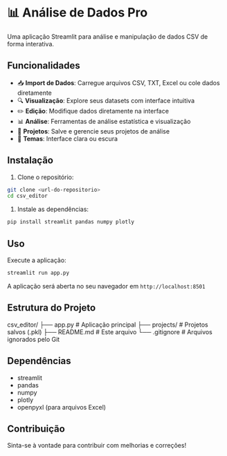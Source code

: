 # 📊 Análise de Dados Pro

Uma aplicação Streamlit para análise e manipulação de dados CSV de forma interativa.

## Funcionalidades

- 📥 **Import de Dados**: Carregue arquivos CSV, TXT, Excel ou cole dados diretamente
- 🔍 **Visualização**: Explore seus datasets com interface intuitiva
- ✏️ **Edição**: Modifique dados diretamente na interface
- 📊 **Análise**: Ferramentas de análise estatística e visualização
- 💾 **Projetos**: Salve e gerencie seus projetos de análise
- 🎨 **Temas**: Interface clara ou escura

## Instalação

1. Clone o repositório:

```bash
git clone <url-do-repositorio>
cd csv_editor
```

1. Instale as dependências:

```bash
pip install streamlit pandas numpy plotly
```

## Uso

Execute a aplicação:

```bash
streamlit run app.py
```

A aplicação será aberta no seu navegador em `http://localhost:8501`

## Estrutura do Projeto

csv_editor/ ├── app.py # Aplicação principal ├── projects/ # Projetos salvos (.pkl) ├── README.md # Este arquivo └── .gitignore # Arquivos ignorados pelo Git

## Dependências

- streamlit
- pandas
- numpy
- plotly
- openpyxl (para arquivos Excel)

## Contribuição

Sinta-se à vontade para contribuir com melhorias e correções!

